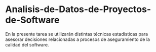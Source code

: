 # Analisis-de-Datos-de-Proyectos-de-Software
En la presente tarea se utilizarán distintas técnicas estadísticas para asesorar decisiones relacionadas a procesos de aseguramiento de la calidad del software.
